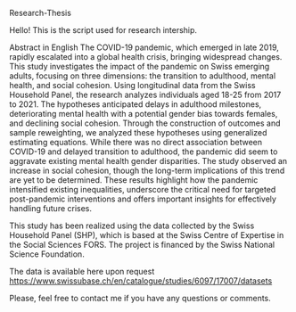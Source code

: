 Research-Thesis

Hello! This is the script used for research intership.

Abstract in English 
The COVID-19 pandemic, which emerged in late 2019, rapidly escalated into a global health 
crisis, bringing widespread changes. This study investigates the impact of the pandemic on 
Swiss emerging adults, focusing on three dimensions: the transition to adulthood, mental 
health, and social cohesion. Using longitudinal data from the Swiss Household Panel, the 
research analyzes individuals aged 18-25 from 2017 to 2021. The hypotheses anticipated 
delays in adulthood milestones, deteriorating mental health with a potential gender bias 
towards females, and declining social cohesion. Through the construction of outcomes and 
sample reweighting, we analyzed these hypotheses using generalized estimating equations. 
While there was no direct association between COVID-19 and delayed transition to adulthood, 
the pandemic did seem to aggravate existing mental health gender disparities. The study 
observed an increase in social cohesion, though the long-term implications of this trend are 
yet to be determined. These results highlight how the pandemic intensified existing 
inequalities, underscore the critical need for targeted post-pandemic interventions and offers 
important insights for effectively handling future crises.

This study has been realized using the data collected by the Swiss Household Panel (SHP), 
which is based at the Swiss Centre of Expertise in the Social Sciences FORS. The project is 
financed by the Swiss National Science Foundation.

The data is available here upon request https://www.swissubase.ch/en/catalogue/studies/6097/17007/datasets

Please, feel free to contact me if you have any questions or comments.
